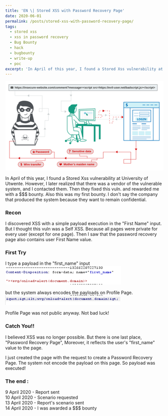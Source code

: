 ```yaml
---
title: 'EN \| Stored XSS with Password Recovery Page'
date: 2020-06-01
permalink: /posts/stored-xss-with-password-recovery-page/
tags:
  - stored xss
  - xss in password recovery
  - Bug Bounty
  - hack
  - bugbounty
  - write-up
  - poc
excerpt: 'In April of this year, I found a Stored Xss vulnerability at University of Utwente. However, I later realized that there was a vendor of the vulnerable system, and I contacted them. Then they fixed this vuln. and rewarded me with a $$$ bounty. Also this was my first bounty...'
---
```


<img src="/images/cross-site-scripting.svg"><br>

In April of this year, I found a Stored Xss vulnerability at University of Utwente. However, I later realized that there was a vendor of
the vulnerable system, and I contacted them. Then they fixed this vuln. and rewarded me with a $$$ bounty. Also this was my first bounty.
I don't say the company that produced the system because they want to remain confidential.

### Recon
I discovered XSS with a simple payload execution in the "First Name" input. But I thought this vuln was a Self XSS.
Because all pages were private for every user (except for one page). Then I saw that the password recovery page also contains user First Name value.


### First Try
I type a payload in the "first_name" input<br>
<img src="/images/payl.png">  

but the system always encodes the payloads on Profile Page.<br>
<img src="/images/payl2.png">

Profile Page was not public anyway. Not bad luck!

### Catch You!!
I believed XSS was no longer possible. But there is one last place, "Password Recovery Page", Moreover, it reflects the user's "first_name" value to the page.

I just created the page with the request to create a Password Recovery Page. The system not encode the payload on this page. So payload was executed!

### The end :

9 April 2020 - Report sent<br>
10 April 2020 - Scenario requested<br>
13 April 2020 - Report's scenario sent<br>
14 April 2020 - I was awarded a $$$ bounty<br>
